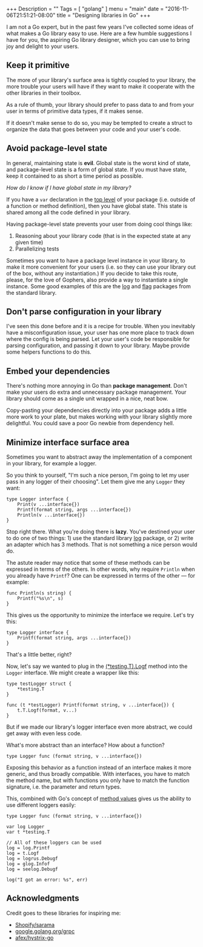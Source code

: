 +++
Description = ""
Tags = [ "golang" ]
menu = "main"
date = "2016-11-06T21:51:21-08:00"
title = "Designing libraries in Go"
+++

I am not a Go expert, but in the past few years I've collected some ideas of
what makes a Go library easy to use. Here are a few humble suggestions I have
for you, the aspiring Go library designer, which you can use to bring joy and
delight to your users.

## Keep it primitive

The more of your library's surface area is tightly coupled to your library, the
more trouble your users will have if they want to make it cooperate with the
other libraries in their toolbox.

As a rule of thumb, your library should prefer to pass data to and from your
user in terms of primitive data types, if it makes sense.

If it doesn't make sense to do so, you may be tempted to create a struct to
organize the data that goes between your code and your user's code.

## Avoid package-level state

In general, maintaining state is **evil**. Global state is the worst kind of
state, and package-level state is a form of global state. If you must have
state, keep it contained to as short a time period as possible.

*How do I know if I have global state in my library?*

If you have a `var` declaration in the [top
level](https://github.com/afex/hystrix-go/blob/39520ddd07a9d9a071d615f7476798659f5a3b89/hystrix/circuit.go#L24-L27)
of your package (i.e. outside of a function or method definition), then you have
global state. This state is shared among all the code defined in
your library.

Having package-level state prevents your user from doing cool things like:

1. Reasoning about your library code (that is in the expected state at any given
   time)
2. Parallelizing tests

Sometimes you want to have a package level instance in your library, to make it
more convenient for your users (i.e. so they can use your library out of the
box, without any instantiation.) If you decide to take this route, please, for
the love of Gophers, also provide a way to instantiate a single instance. Some
good examples of this are the [log](https://golang.org/pkg/log/) and
[flag](https://golang.org/pkg/flag/) packages from the standard library.

## Don't parse configuration in your library

I've seen this done before and it is a recipe for trouble. When you inevitably
have a misconfiguration issue, your user has one more place to track down where
the config is being parsed. Let your user's code be responsible for parsing
configuration, and passing it down to your library. Maybe provide some helpers
functions to do this.

## Embed your dependencies

There's nothing more annoying in Go than **package management**.  Don't make your
users do extra and unnecessary package management.  Your library should come as a
single unit wrapped in a nice, neat bow.

Copy-pasting your dependencies directly into your package adds a little more
work to your plate, but makes working with your library slightly more
delightful.  You could save a poor Go newbie from dependency hell.

## Minimize interface surface area

Sometimes you want to abstract away the implementation of a component in your
library, for example a logger.  

So you think to yourself, "I'm such a nice person, I'm going to let my user pass
in any logger of their choosing".  Let them give me any `Logger` they want:

```
type Logger interface {
	Print(v ...interface{})
	Printf(format string, args ...interface{})
	Println(v ...interface{})
}
```

Stop right there. What you're doing there is **lazy**. You've destined your user
to do one of two things: 1) use the standard library
[log](https://golang.org/pkg/log/) package, or 2) write an adapter which has 3
methods. That is not something a nice person would do.

The astute reader may notice that some of these methods can be expressed in
terms of the others. In other words, why require `Println` when you already have
`Printf`? One can be expressed in terms of the other — for example:

```
func Println(s string) {
	Printf("%s\n", s)
}
```

This gives us the opportunity to minimize the interface we require. Let's try
this:

```
type Logger interface {
	Printf(format string, args ...interface{})
}
```  

That's a little better, right?

Now, let's say we wanted to plug in the
[(*testing.T).Logf](https://golang.org/pkg/testing/#T.Logf) method into the
`Logger` interface. We might create a wrapper like this:


```
type testLogger struct {
	*testing.T
}

func (t *testLogger) Printf(format string, v ...interface{}) {
	t.T.Logf(format, v...)
}
```

But if we made our library's logger interface even more abstract, we could get
away with even less code.

What's more abstract than an interface? How about a function?

```
type Logger func (format string, v ...interface{})
```

Exposing this behavior as a function instead of an interface makes it more
generic, and thus broadly compatible. With interfaces, you have to match the method
name, but with functions you only have to match the function signature, i.e. the
parameter and return types.

This, combined with Go's concept of [method
values](https://golang.org/doc/go1.1#method_values) gives us the ability to use
different loggers easily:

```
type Logger func (format string, v ...interface{})

var log Logger
var t *testing.T

// All of these loggers can be used
log = log.Printf
log = t.Logf
log = logrus.Debugf
log = glog.Infof
log = seelog.Debugf

log("I got an error: %s", err)
```

## Acknowledgments

Credit goes to these libraries for inspiring me:

- [Shopify/sarama](https://github.com/Shopify/sarama/blob/482c471fbf73dc2ac66945187f811581f008c24a/sarama.go#L61-L65)
- [google.golang.org/grpc](https://github.com/grpc/grpc-go/blob/e59af7a0a8bf571556b40c3f871dbc4298f77693/grpclog/logger.go#L50-L57)
- [afex/hystrix-go](https://github.com/afex/hystrix-go/blob/39520ddd07a9d9a071d615f7476798659f5a3b89/hystrix/circuit.go#L24-L27)